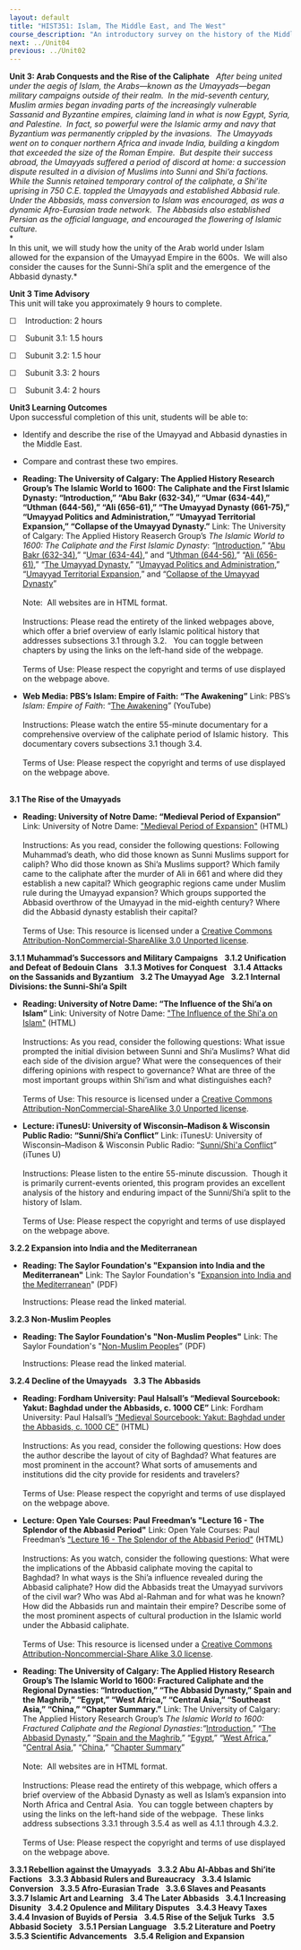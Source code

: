 ```yaml
---
layout: default
title: "HIST351: Islam, The Middle East, and The West"
course_description: "An introductory survey on the history of the Middle East from the rise of Islam in the 7th century to the present, with particular emphasis on the interactions between the Islamic world and the West."
next: ../Unit04
previous: ../Unit02
---
```

**Unit 3: Arab Conquests and the Rise of the Caliphate** <span
id="3"></span> 
*After being united under the aegis of Islam, the Arabs—known as the
Umayyads—began military campaigns outside of their realm.  In the
mid-seventh century, Muslim armies began invading parts of the
increasingly vulnerable Sassanid and Byzantine empires, claiming land in
what is now Egypt, Syria, and Palestine.  In fact, so powerful were the
Islamic army and navy that Byzantium was permanently crippled by the
invasions.  The Umayyads went on to conquer northern Africa and invade
India, building a kingdom that exceeded the size of the Roman Empire. 
But despite their success abroad, the Umayyads suffered a period of
discord at home: a succession dispute resulted in a division of Muslims
into Sunni and Shi’a factions.  While the Sunnis retained temporary
control of the caliphate, a Shi’ite uprising in 750 C.E. toppled the
Umayyads and established Abbasid rule.  Under the Abbasids, mass
conversion to Islam was encouraged, as was a dynamic Afro-Eurasian trade
network.  The Abbasids also established Persian as the official
language, and encouraged the flowering of Islamic culture.*  
 *             
 In this unit, we will study how the unity of the Arab world under Islam
allowed for the expansion of the Umayyad Empire in the 600s.  We will
also consider the causes for the Sunni-Shi’a split and the emergence of
the Abbasid dynasty.*

**Unit 3 Time Advisory**  
This unit will take you approximately 9 hours to complete.  
  
☐    Introduction: 2 hours

☐    Subunit 3.1: 1.5 hours

☐    Subunit 3.2: 1.5 hour

☐    Subunit 3.3: 2 hours

☐    Subunit 3.4: 2 hours

**Unit3 Learning Outcomes**  
Upon successful completion of this unit, students will be able to:  
  
-   Identify and describe the rise of the Umayyad and Abbasid dynasties
    in the Middle East.
-   Compare and contrast these two empires.

-   **Reading: The University of Calgary: The Applied History Research
    Group’s The Islamic World to 1600: The Caliphate and the First
    Islamic Dynasty: “Introduction,” “Abu Bakr (632-34),” “Umar
    (634-44),” “Uthman (644-56),” “Ali (656-61),” “The Umayyad Dynasty
    (661-75),” “Umayyad Politics and Administration,” “Umayyad
    Territorial Expansion,” “Collapse of the Umayyad Dynasty.”**
    Link: The University of Calgary: The Applied History Reaserch
    Group’s *The Islamic World to 1600: The Caliphate and the First
    Islamic Dynasty*:
    *“*[Introduction](http://www.ucalgary.ca/applied_history/tutor/islam/caliphate/),”
    “[Abu Bakr
    (632-34)](http://www.ucalgary.ca/applied_history/tutor/islam/caliphate),”
    “[Umar
    (634-44)](http://www.ucalgary.ca/applied_history/tutor/islam/caliphate),”
    and “[Uthman
    (644-56)](http://www.ucalgary.ca/applied_history/tutor/islam/caliphate),”
    “[Ali
    (656-61)](http://www.ucalgary.ca/applied_history/tutor/islam/caliphate),”
    “[The Umayyad
    Dynasty](http://www.ucalgary.ca/applied_history/tutor/islam/caliphate),”
    “[Umayyad Politics and
    Administration](http://www.ucalgary.ca/applied_history/tutor/islam/caliphate),”
    “[Umayyad Territorial
    Expansion](http://www.ucalgary.ca/applied_history/tutor/islam/caliphate),”
    and “[Collapse of the Umayyad
    Dynasty](https://web.archive.org/web/20130601015249/http://www.ucalgary.ca/applied_history/tutor/islam/caliphate/)”  
        
     Note:  All websites are in HTML format.  
        
     Instructions: Please read the entirety of the linked webpages
    above, which offer a brief overview of early Islamic political
    history that addresses subsections 3.1 through 3.2.   You can toggle
    between chapters by using the links on the left-hand side of the
    webpage.  
        
     Terms of Use: Please respect the copyright and terms of use
    displayed on the webpage above.

-   **Web Media: PBS’s Islam: Empire of Faith: “The Awakening”**
    Link: PBS’s *Islam: Empire of Faith*: “[The
    Awakening](http://www.youtube.com/watch?v=X1PxJomypQE)” (YouTube)  
        
     Instructions: Please watch the entire 55-minute documentary for a
    comprehensive overview of the caliphate period of Islamic history. 
    This documentary covers subsections 3.1 though 3.4.  
        
     Terms of Use: Please respect the copyright and terms of use
    displayed on the webpage above.  
      

**3.1 The Rise of the Umayyads** <span id="3.1"></span> 
-   **Reading: University of Notre Dame: “Medieval Period of
    Expansion”**
    Link: University of Notre Dame: ["Medieval Period of
    Expansion"](http://ocw.nd.edu/arabic-and-middle-east-studies/islamic-societies-of-the-middle-east-and-north-africa-religion-history-and-culture/lectures/lecture-3) (HTML)  
        
     Instructions: As you read, consider the following questions:
    Following Muhammad’s death, who did those known as Sunni Muslims
    support for caliph? Who did those known as Shi’a Muslims support?
    Which family came to the caliphate after the murder of Ali in 661
    and where did they establish a new capital? Which geographic regions
    came under Muslim rule during the Umayyad expansion? Which groups
    supported the Abbasid overthrow of the Umayyad in the mid-eighth
    century? Where did the Abbasid dynasty establish their capital?  
        
     Terms of Use: This resource is licensed under a [Creative Commons
    Attribution-NonCommercial-ShareAlike 3.0 Unported
    license](http://creativecommons.org/licenses/by-nc-sa/3.0/).

**3.1.1 Muhammad’s Successors and Military Campaigns** <span
id="3.1.1"></span> 
**3.1.2 Unification and Defeat of Bedouin Clans** <span
id="3.1.2"></span> 
**3.1.3 Motives for Conquest** <span id="3.1.3"></span> 
**3.1.4 Attacks on the Sassanids and Byzantium** <span
id="3.1.4"></span> 
**3.2 The Umayyad Age** <span id="3.2"></span> 
**3.2.1 Internal Divisions: the Sunni-Shi’a Spilt** <span
id="3.2.1"></span> 
-   **Reading: University of Notre Dame: “The Influence of the Shi’a on
    Islam”**
    Link: University of Notre Dame: ["The Influence of the Shi'a on
    Islam"](http://ocw.nd.edu/arabic-and-middle-east-studies/islamic-societies-of-the-middle-east-and-north-africa-religion-history-and-culture/lectures/lecture-5) (HTML)  
        
     Instructions: As you read, consider the following questions: What
    issue prompted the initial division between Sunni and Shi’a Muslims?
    What did each side of the division argue? What were the consequences
    of their differing opinions with respect to governance? What are
    three of the most important groups within Shi’ism and what
    distinguishes each?  
        
     Terms of Use: This resource is licensed under a [Creative Commons
    Attribution-NonCommercial-ShareAlike 3.0 Unported
    license](http://creativecommons.org/licenses/by-nc-sa/3.0/). 

-   **Lecture: iTunesU: University of Wisconsin–Madison & Wisconsin
    Public Radio: “Sunni/Shi’a Conflict”**
    Link: iTunesU: University of Wisconsin–Madison & Wisconsin Public
    Radio: “[Sunni/Shi'a
    Conflict](http://itunes.apple.com/us/podcast/inside-islam-podcast/id291126520)” 
    (iTunes U)  
        
     Instructions: Please listen to the entire 55-minute discussion. 
    Though it is primarily current-events oriented, this program
    provides an excellent analysis of the history and enduring impact of
    the Sunni/Shi’a split to the history of Islam.  
        
     Terms of Use: Please respect the copyright and terms of use
    displayed on the webpage above.

**3.2.2 Expansion into India and the Mediterranean** <span
id="3.2.2"></span> 
-   **Reading: The Saylor Foundation's "Expansion into India and the
    Mediterranean"**
    Link: The Saylor Foundation's "[Expansion into India and the
    Mediterranean](https://resources.saylor.org/archived/wp-content/uploads/2011/06/Expansion-into-India-and-the-Mediterranean-FINAL.pdf)"
    (PDF)  
      
     Instructions: Please read the linked material.

**3.2.3 Non-Muslim Peoples** <span id="3.2.3"></span> 
-   **Reading: The Saylor Foundation's "Non-Muslim Peoples"**
    Link: The Saylor Foundation's "[Non-Muslim
    Peoples](https://resources.saylor.org/archived/wp-content/uploads/2011/06/HIST351-Non-Muslim-Peoples.pdf)”
    (PDF)  
      
     Instructions: Please read the linked material.

**3.2.4 Decline of the Umayyads** <span id="3.2.4"></span> 
**3.3 The Abbasids** <span id="3.3"></span> 
-   **Reading: Fordham University: Paul Halsall’s “Medieval Sourcebook:
    Yakut: Baghdad under the Abbasids, c. 1000 CE”**
    Link: Fordham University: Paul Halsall’s [“Medieval Sourcebook:
    Yakut: Baghdad under the Abbasids, c. 1000
    CE”](http://www.fordham.edu/halsall/source/1000baghdad.asp) (HTML)  
        
     Instructions: As you read, consider the following questions: How
    does the author describe the layout of city of Baghdad? What
    features are most prominent in the account? What sorts of amusements
    and institutions did the city provide for residents and travelers?  
        
     Terms of Use: Please respect the copyright and terms of use
    displayed on the webpage above.

-   **Lecture: Open Yale Courses: Paul Freedman’s "Lecture 16 - The
    Splendor of the Abbasid Period"**
    Link: Open Yale Courses: Paul Freedman’s ["Lecture 16 - The Splendor
    of the Abbasid
    Period"](http://oyc.yale.edu/transcript/1240/hist-210) (HTML)  
        
     Instructions: As you watch, consider the following questions: What
    were the implications of the Abbasid caliphate moving the capital to
    Baghdad? In what ways is the Shi’a influence revealed during the
    Abbasid caliphate? How did the Abbasids treat the Umayyad survivors
    of the civil war? Who was Abd al-Rahman and for what was he known?
    How did the Abbasids run and maintain their empire? Describe some of
    the most prominent aspects of cultural production in the Islamic
    world under the Abbasid caliphate.   
        
     Terms of Use: This resource is licensed under a [Creative Commons
    Attribution-Noncommercial-Share Alike 3.0
    license](http://creativecommons.org/licenses/by-nc-sa/3.0/us/). 

-   **Reading: The University of Calgary: The Applied History Research
    Group’s The Islamic World to 1600: Fractured Caliphate and the
    Regional Dynasties: “Introduction,” “The Abbasid Dynasty,” Spain and
    the Maghrib,” “Egypt,” “West Africa,” “Central Asia,” “Southeast
    Asia,” “China,” “Chapter Summary.”**
    Link: The University of Calgary: The Applied History Research
    Group’s *The Islamic World to 1600: Fractured Caliphate and the
    Regional
    Dynasties*:*“*[Introduction](http://www.ucalgary.ca/applied_history/tutor/islam/fractured/),”
    “[The Abbasid
    Dynasty](http://www.ucalgary.ca/applied_history/tutor/islam/fractured/),”
    “[Spain and the
    Maghrib](http://www.ucalgary.ca/applied_history/tutor/islam/fractured/),”
    “[Egypt](http://www.ucalgary.ca/applied_history/tutor/islam/fractured/),”
    “[West
    Africa](http://www.ucalgary.ca/applied_history/tutor/islam/fractured/),”
    “[Central
    Asia](http://www.ucalgary.ca/applied_history/tutor/islam/fractured/),”
    “[China](http://www.ucalgary.ca/applied_history/tutor/islam/fractured/),”
    “[Chapter
    Summary](https://web.archive.org/web/20130730020950/http://www.ucalgary.ca/applied_history/tutor/islam/fractured/)”  
        
     Note:  All websites are in HTML format.  
        
     Instructions: Please read the entirety of this webpage, which
    offers a brief overview of the Abbasid Dynasty as well as Islam’s
    expansion into North Africa and Central Asia.  You can toggle
    between chapters by using the links on the left-hand side of the
    webpage.  These links address subsections 3.3.1 through 3.5.4 as
    well as 4.1.1 through 4.3.2.  
        
     Terms of Use: Please respect the copyright and terms of use
    displayed on the webpage above.

**3.3.1 Rebellion against the Umayyads** <span id="3.3.1"></span> 
**3.3.2 Abu Al-Abbas and Shi’ite Factions** <span id="3.3.2"></span> 
**3.3.3 Abbasid Rulers and Bureaucracy** <span id="3.3.3"></span> 
**3.3.4 Islamic Conversion** <span id="3.3.4"></span> 
**3.3.5 Afro-Eurasian Trade** <span id="3.3.5"></span> 
**3.3.6 Slaves and Peasants** <span id="3.3.6"></span> 
**3.3.7 Islamic Art and Learning** <span id="3.3.7"></span> 
**3.4 The Later Abbasids** <span id="3.4"></span> 
**3.4.1 Increasing Disunity** <span id="3.4.1"></span> 
**3.4.2 Opulence and Military Disputes** <span id="3.4.2"></span> 
**3.4.3 Heavy Taxes** <span id="3.4.3"></span> 
**3.4.4 Invasion of Buyids of Persia** <span id="3.4.4"></span> 
**3.4.5 Rise of the Seljuk Turks** <span id="3.4.5"></span> 
**3.5 Abbasid Society** <span id="3.5"></span> 
**3.5.1 Persian Language** <span id="3.5.1"></span> 
**3.5.2 Literature and Poetry** <span id="3.5.2"></span> 
**3.5.3 Scientific Advancements** <span id="3.5.3"></span> 
**3.5.4 Religion and Expansion** <span id="3.5.4"></span> 
